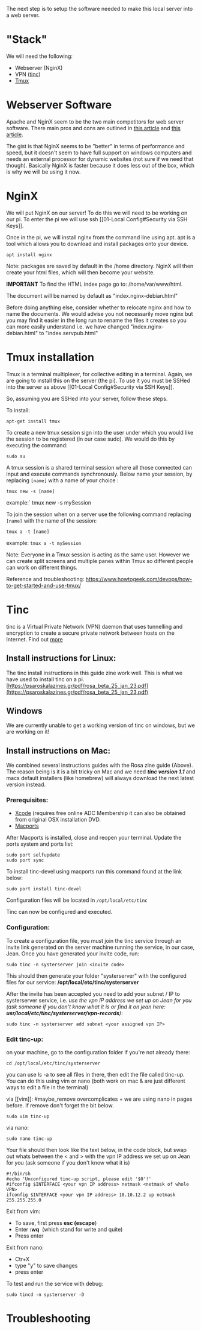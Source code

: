 
The next step is to setup the software needed to make this local server into a web server. 
# "Stack"

We will need the following:
- Webserver (NginX)
- VPN ([tinc](https://www.cyberciti.biz/faq/ubuntu-install-tinc-and-set-up-a-basic-vpn/))
- [Tmux](https://tmuxcheatsheet.com/quick-start/)

# Webserver Software

Apache and NginX seem to be the two main competitors for web server software. There main pros and cons are outlined in [this article](https://www.hostinger.co.uk/tutorials/nginx-vs-apache-what-to-use/#:~:text=The%20main%20difference%20between%20NGINX,to%20have%20generally%20better%20performance) and [this article](https://www.hostinger.co.uk/tutorials/nginx-vs-apache-what-to-use/#:~:text=The%20main%20difference%20between%20NGINX,to%20have%20generally%20better%20performance.).

The gist is that NginX seems to be "better" in terms of performance and speed, but it doesn't seem to have full support on windows computers and needs an external processor for dynamic websites (not sure if we need that though). Basically NginX is faster because it does less out of the box, which is why we will be using it now.

# NginX

We will put NginX on our server! To do this we will need to be working on our pi. To enter the pi we will use ssh [[01-Local Config#Security via SSH Keys]].

Once in the pi, we will install nginx from the command line using apt. apt is a tool which allows you to download and install packages onto your device.

``` shell
apt install nginx
```

Note: packages are saved by default in the /home directory. NginX will then create your html files, which will then become your website.

**IMPORTANT** To find the HTML index page go to: /home/var/www/html. 

The document will be named by default as "index.nginx-debian.html"

Before doing anything else, consider whether to relocate nginx and how to name the documents. We would advise you not necessarily move nginx but you may find it easier in the long run to rename the files it creates so you can more easily understand i.e. we have changed "index.nginx-debian.html" to "index.servpub.html"
# Tmux installation

Tmux is a terminal multiplexer, for collective editing in a terminal. Again, we are going to install this on the server (the pi). To use it you must be SSHed into the server as above  [[01-Local Config#Security via SSH Keys]].

So, assuming you are SSHed into your server, follow these steps.

To install:

``` shell
apt-get install tmux
```

To create a new tmux session sign into the user under which you would like the session to be registered (in our case sudo). We would do this by executing the command:

``` shell
sudo su
```

A tmux session is a shared terminal session where all those connected can input and execute commands synchronously. Below name your session, by replacing `[name]` with a name of your choice :

``` shell
tmux new -s [name]  
```

example:` tmux new -s mySession

To join the session when on a server use the following command replacing `[name]` with the name of the session:

``` shell
tmux a -t [name] 
```

example: `tmux a -t mySession`

Note: Everyone in a Tmux session is acting as the same user. However we can create split screens and multiple panes within Tmux so different people can work on different things. 

Reference and troubleshooting: https://www.howtogeek.com/devops/how-to-get-started-and-use-tmux/

# Tinc

tinc is a Virtual Private Network (VPN) daemon that uses tunnelling and encryption to create a secure private network between hosts on the Internet. Find out [more](https://www.tinc-vpn.org/) 
## Install instructions for Linux:
The tinc install instructions in this guide zine work well. This is what we have used to install tinc on a pi. [https://psaroskalazines.gr/pdf/rosa_beta_25_jan_23.pdf](https://psaroskalazines.gr/pdf/rosa_beta_25_jan_23.pdf) 

## Windows
We are currently unable to get a working version of tinc on windows, but we are working on it!

## Install instructions on Mac:
We combined several instructions guides with the Rosa zine guide (Above). The reason being is it is a bit tricky on Mac and we need ***tinc version 1.1*** and macs default installers (like homebrew) will always download the next latest version instead. 

### Prerequisites: 
- [Xcode](https://developer.apple.com/xcode/) (requires free online ADC Membership it can also be obtained from original OSX installation DVD. 
- [Macports](http://www.macports.org/install.php)

After Macports is installed, close and reopen your terminal. Update the ports system and ports list:

``` shell
sudo port selfupdate
sudo port sync
```

To install tinc-devel using macports run this command found at the link below:

``` shell
sudo port install tinc-devel
```

Configuration files will be located in `/opt/local/etc/tinc`

Tinc can now be configured and executed.

### Configuration:
To create a configuration file, you must join the tinc service through an invite link generated on the server machine running the service, in our case, Jean. Once you have generated your invite code, run:
``` shell
sudo tinc -n systerserver join <invite code>
```

This should then generate your folder "systerserver" with the configured files for our service: **/opt/local/etc/tinc/systerserver**

After the invite has been accepted you need to add your subnet / IP to systerserver service, i.e. _use the vpn IP address we set up on Jean for you (ask someone if you don't know what it is or find it on jean here: **usr/local/etc/tinc/systerserver/vpn-records**)_:
``` shell
sudo tinc -n systerserver add subnet <your assigned vpn IP>
```

### Edit tinc-up:
on your machine, go to the configuration folder if you're not already there:
``` shell
cd /opt/local/etc/tinc/systerserver
```

you can use ls -a to see all files in there, then edit the file called tinc-up. You can do this using vim or nano (both work on mac & are just different ways to edit a file in the terminal)

via [[vim]]: #maybe_remove overcomplicates + we are using nano in pages before. if remove don't forget the bit below.

``` shell
sudo vim tinc-up
```

via nano:
``` shell
sudo nano tinc-up
```

Your file should then look like the text below, in the code block, but swap out whats between the < and > with the vpn IP address we set up on Jean for you (ask someone if you don't know what it is)

``` tinc-up
#!/bin/sh
#echo 'Unconfigured tinc-up script, please edit '$0'!'
#ifconfig $INTERFACE <your vpn IP address> netmask <netmask of whole VPN>
ifconfig $INTERFACE <your vpn IP address> 10.10.12.2 up netmask 255.255.255.0
```

Exit from vim:
- To save, first press **esc (escape**)
- Enter **:wq**  (which stand for write and quite)
- Press enter

Exit from nano:
- Ctr+X
- type "y" to save changes
- press enter

To test and run the service with debug:
``` shell
sudo tincd -n systerserver -D
```

# Troubleshooting 
